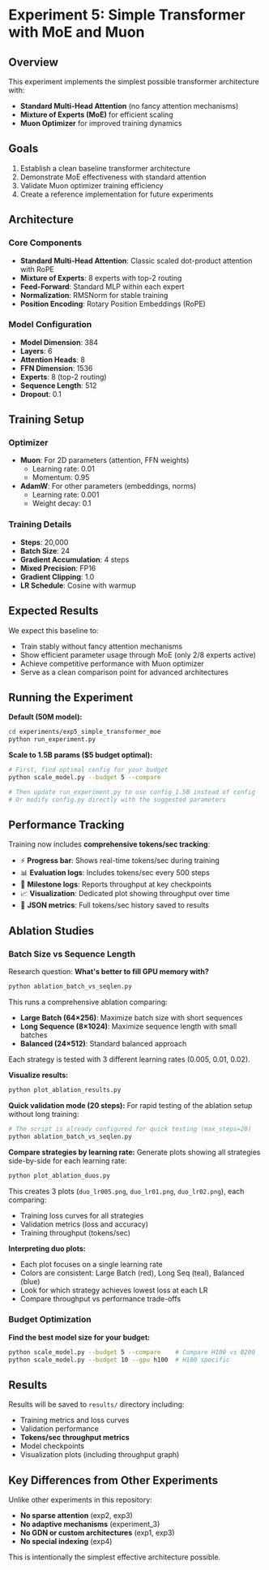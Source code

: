 # Experiment 5: Simple Transformer with MoE and Muon

## Overview

This experiment implements the simplest possible transformer architecture with:
- **Standard Multi-Head Attention** (no fancy attention mechanisms)
- **Mixture of Experts (MoE)** for efficient scaling
- **Muon Optimizer** for improved training dynamics

## Goals

1. Establish a clean baseline transformer architecture
2. Demonstrate MoE effectiveness with standard attention
3. Validate Muon optimizer training efficiency
4. Create a reference implementation for future experiments

## Architecture

### Core Components
- **Standard Multi-Head Attention**: Classic scaled dot-product attention with RoPE
- **Mixture of Experts**: 8 experts with top-2 routing
- **Feed-Forward**: Standard MLP within each expert
- **Normalization**: RMSNorm for stable training
- **Position Encoding**: Rotary Position Embeddings (RoPE)

### Model Configuration
- **Model Dimension**: 384
- **Layers**: 6
- **Attention Heads**: 8
- **FFN Dimension**: 1536
- **Experts**: 8 (top-2 routing)
- **Sequence Length**: 512
- **Dropout**: 0.1

## Training Setup

### Optimizer
- **Muon**: For 2D parameters (attention, FFN weights)
  - Learning rate: 0.01
  - Momentum: 0.95
- **AdamW**: For other parameters (embeddings, norms)
  - Learning rate: 0.001
  - Weight decay: 0.1

### Training Details
- **Steps**: 20,000
- **Batch Size**: 24
- **Gradient Accumulation**: 4 steps
- **Mixed Precision**: FP16
- **Gradient Clipping**: 1.0
- **LR Schedule**: Cosine with warmup

## Expected Results

We expect this baseline to:
- Train stably without fancy attention mechanisms
- Show efficient parameter usage through MoE (only 2/8 experts active)
- Achieve competitive performance with Muon optimizer
- Serve as a clean comparison point for advanced architectures

## Running the Experiment

**Default (50M model):**
```bash
cd experiments/exp5_simple_transformer_moe
python run_experiment.py
```

**Scale to 1.5B params ($5 budget optimal):**
```bash
# First, find optimal config for your budget
python scale_model.py --budget 5 --compare

# Then update run_experiment.py to use config_1.5B instead of config
# Or modify config.py directly with the suggested parameters
```

## Performance Tracking

Training now includes **comprehensive tokens/sec tracking**:
- ⚡ **Progress bar**: Shows real-time tokens/sec during training
- 📊 **Evaluation logs**: Includes tokens/sec every 500 steps
- 🎯 **Milestone logs**: Reports throughput at key checkpoints
- 📈 **Visualization**: Dedicated plot showing throughput over time
- 💾 **JSON metrics**: Full tokens/sec history saved to results

## Ablation Studies

### Batch Size vs Sequence Length
Research question: **What's better to fill GPU memory with?**

```bash
python ablation_batch_vs_seqlen.py
```

This runs a comprehensive ablation comparing:
- **Large Batch (64×256)**: Maximize batch size with short sequences
- **Long Sequence (8×1024)**: Maximize sequence length with small batches  
- **Balanced (24×512)**: Standard balanced approach

Each strategy is tested with 3 different learning rates (0.005, 0.01, 0.02).

**Visualize results:**
```bash
python plot_ablation_results.py
```

**Quick validation mode (20 steps):**
For rapid testing of the ablation setup without long training:
```bash
# The script is already configured for quick testing (max_steps=20)
python ablation_batch_vs_seqlen.py
```

**Compare strategies by learning rate:**
Generate plots showing all strategies side-by-side for each learning rate:
```bash
python plot_ablation_duos.py
```

This creates 3 plots (`duo_lr005.png`, `duo_lr01.png`, `duo_lr02.png`), each comparing:
- Training loss curves for all strategies
- Validation metrics (loss and accuracy)
- Training throughput (tokens/sec)

**Interpreting duo plots:**
- Each plot focuses on a single learning rate
- Colors are consistent: Large Batch (red), Long Seq (teal), Balanced (blue)
- Look for which strategy achieves lowest loss at each LR
- Compare throughput vs performance trade-offs

### Budget Optimization

**Find the best model size for your budget:**
```bash
python scale_model.py --budget 5 --compare    # Compare H100 vs B200
python scale_model.py --budget 10 --gpu h100  # H100 specific
```

## Results

Results will be saved to `results/` directory including:
- Training metrics and loss curves
- Validation performance
- **Tokens/sec throughput metrics**
- Model checkpoints
- Visualization plots (including throughput graph)

## Key Differences from Other Experiments

Unlike other experiments in this repository:
- **No sparse attention** (exp2, exp3)
- **No adaptive mechanisms** (experiment_3)
- **No GDN or custom architectures** (exp1, exp3)
- **No special indexing** (exp4)

This is intentionally the simplest effective architecture possible.

